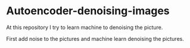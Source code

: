 # Autoencoder-denoising-images

At this repository I try to learn machine to denoising the picture.

First add noise to the pictures and machine learn denoising the pictures.


